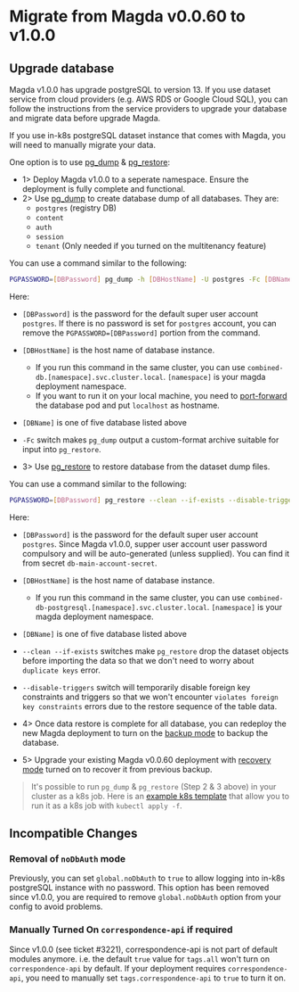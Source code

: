 # Migrate from Magda v0.0.60 to v1.0.0

## Upgrade database

Magda v1.0.0 has upgrade postgreSQL to version 13. If you use dataset service from cloud providers (e.g. AWS RDS or Google Cloud SQL), you can follow the instructions from the service providers to upgrade your database and migrate data before upgrade Magda.

If you use in-k8s postgreSQL dataset instance that comes with Magda, you will need to manually migrate your data.

One option is to use [pg_dump](https://www.postgresql.org/docs/13/app-pgdump.html) & [pg_restore](https://www.postgresql.org/docs/13/app-pgrestore.html):

- 1> Deploy Magda v1.0.0 to a seperate namespace. Ensure the deployment is fully complete and functional.
- 2> Use [pg_dump](https://www.postgresql.org/docs/13/app-pgdump.html) to create database dump of all databases. They are:
  - `postgres` (registry DB)
  - `content`
  - `auth`
  - `session`
  - `tenant` (Only needed if you turned on the multitenancy feature)

You can use a command similar to the following:

```bash
PGPASSWORD=[DBPassword] pg_dump -h [DBHostName] -U postgres -Fc [DBName] > [DBName].dump
```

Here:

- `[DBPassword]` is the password for the default super user account `postgres`. If there is no password is set for `postgres` account, you can remove the `PGPASSWORD=[DBPassword]` portion from the command.
- `[DBHostName]` is the host name of database instance.
  - If you run this command in the same cluster, you can use `combined-db.[namespace].svc.cluster.local`. `[namespace]` is your magda deployment namespace.
  - If you want to run it on your local machine, you need to [port-forward](https://kubernetes.io/docs/tasks/access-application-cluster/port-forward-access-application-cluster/) the database pod and put `localhost` as hostname.
- `[DBName]` is one of five database listed above
- `-Fc` switch makes `pg_dump` output a custom-format archive suitable for input into `pg_restore`.

- 3> Use [pg_restore](https://www.postgresql.org/docs/13/app-pgrestore.html) to restore database from the dataset dump files.

You can use a command similar to the following:

```bash
PGPASSWORD=[DBPassword] pg_restore --clean --if-exists --disable-triggers -d [DBName] -U postgres -h [DBHostName] [DBName].dump
```

Here:

- `[DBPassword]` is the password for the default super user account `postgres`. Since Magda v1.0.0, supper user account user password compulsory and will be auto-generated (unless supplied). You can find it from secret `db-main-account-secret`.
- `[DBHostName]` is the host name of database instance.
  - If you run this command in the same cluster, you can use `combined-db-postgresql.[namespace].svc.cluster.local`. `[namespace]` is your magda deployment namespace.
- `[DBName]` is one of five database listed above
- `--clean --if-exists` switches make `pg_restore` drop the dataset objects before importing the data so that we don't need to worry about `duplicate keys` error.
- `--disable-triggers` switch will temporarily disable foreign key constraints and triggers so that we won't encounter `violates foreign key constraints` errors due to the restore sequence of the table data.

- 4> Once data restore is complete for all database, you can redeploy the new Magda deployment to turn on the [backup mode](../how-to-recover-with-continuous-archive-backup.md) to backup the database.

- 5> Upgrade your existing Magda v0.0.60 deployment with [recovery mode](../how-to-recover-with-continuous-archive-backup.md) turned on to recover it from previous backup.

> It's possible to run `pg_dump` & `pg_restore` (Step 2 & 3 above) in your cluster as a k8s job.
> Here is an [example k8s template](https://gist.github.com/t83714/f9328639ad6815386f3e10690b4ee127) that allow you to run it as a k8s job with `kubectl apply -f`.

## Incompatible Changes

### Removal of `noDbAuth` mode

Previously, you can set `global.noDbAuth` to `true` to allow logging into in-k8s postgreSQL instance with no password. This option has been removed since v1.0.0, you are required to remove `global.noDbAuth` option from your config to avoid problems.

### Manually Turned On `correspondence-api` if required

Since v1.0.0 (see ticket #3221), correspondence-api is not part of default modules anymore.
i.e. the default `true` value for `tags.all` won't turn on `correspondence-api` by default.
If your deployment requires `correspondence-api`, you need to manually set `tags.correspondence-api` to `true` to turn it on.
